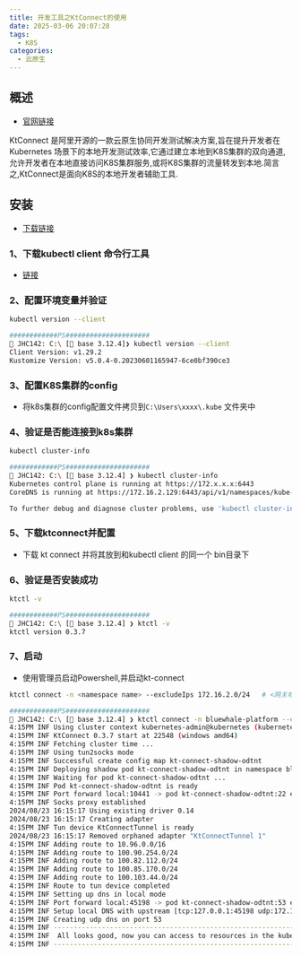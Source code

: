 ```yaml
---
title: 开发工具之KtConnect的使用
date: 2025-03-06 20:07:28
tags:
  - K8S
categories:
  - 云原生
---
```


## 概述

- [官网链接](https://alibaba.github.io/kt-connect/)

KtConnect 是阿里开源的一款云原生协同开发测试解决方案,旨在提升开发者在Kubernetes 场景下的本地开发测试效率,它通过建立本地到K8S集群的双向通道,允许开发者在本地直接访问K8S集群服务,或将K8S集群的流量转发到本地.简言之,KtConnect是面向K8S的本地开发者辅助工具.



## 安装

- [下载链接](https://alibaba.github.io/kt-connect/#/zh-cn/guide/downloads)

### 1、下载kubectl client 命令行工具

- [链接](https://github.com/kubernetes/kubernetes/blob/master/CHANGELOG/CHANGELOG-1.22.md#v1222)

### 2、配置环境变量并验证

```bash
kubectl version --client

############PS#####################
 JHC142: C:\ [ base 3.12.4]❯ kubectl version --client
Client Version: v1.29.2
Kustomize Version: v5.0.4-0.20230601165947-6ce0bf390ce3
```

### 3、配置K8S集群的config

- 将k8s集群的config配置文件拷贝到`C:\Users\xxxx\.kube` 文件夹中

### 4、验证是否能连接到k8s集群

```bash
kubectl cluster-info

############PS#####################
 JHC142: C:\ [ base 3.12.4] ❯ kubectl cluster-info
Kubernetes control plane is running at https://172.x.x.x:6443
CoreDNS is running at https://172.16.2.129:6443/api/v1/namespaces/kube-system/services/kube-dns:dns/proxy

To further debug and diagnose cluster problems, use 'kubectl cluster-info dump'.
```

### 5、下载ktconnect并配置

- 下载 kt connect 并将其放到和kubectl client 的同一个 bin目录下

### 6、验证是否安装成功

```bash
ktctl -v

############PS#####################
 JHC142: C:\ [ base 3.12.4] ❯ ktctl -v
ktctl version 0.3.7
```

### 7、启动

- 使用管理员启动Powershell,并启动kt-connect

```bash
ktctl connect -n <namespace name> --excludeIps 172.16.2.0/24   # <网关地址需要更换成为自己的

############PS#####################
 JHC142: C:\ [ base 3.12.4] ❯ ktctl connect -n bluewhale-platform --excludeIps 172.16.2.0/24
4:15PM INF Using cluster context kubernetes-admin@kubernetes (kubernetes)
4:15PM INF KtConnect 0.3.7 start at 22548 (windows amd64)
4:15PM INF Fetching cluster time ...
4:15PM INF Using tun2socks mode
4:15PM INF Successful create config map kt-connect-shadow-odtnt
4:15PM INF Deploying shadow pod kt-connect-shadow-odtnt in namespace bluewhale-platform
4:15PM INF Waiting for pod kt-connect-shadow-odtnt ...
4:15PM INF Pod kt-connect-shadow-odtnt is ready
4:15PM INF Port forward local:10441 -> pod kt-connect-shadow-odtnt:22 established
4:15PM INF Socks proxy established
2024/08/23 16:15:17 Using existing driver 0.14
2024/08/23 16:15:17 Creating adapter
4:15PM INF Tun device KtConnectTunnel is ready
2024/08/23 16:15:17 Removed orphaned adapter "KtConnectTunnel 1"
4:15PM INF Adding route to 10.96.0.0/16
4:15PM INF Adding route to 100.90.254.0/24
4:15PM INF Adding route to 100.82.112.0/24
4:15PM INF Adding route to 100.85.170.0/24
4:15PM INF Adding route to 100.103.44.0/24
4:15PM INF Route to tun device completed
4:15PM INF Setting up dns in local mode
4:15PM INF Port forward local:45198 -> pod kt-connect-shadow-odtnt:53 established
4:15PM INF Setup local DNS with upstream [tcp:127.0.0.1:45198 udp:172.16.1.117:53]
4:15PM INF Creating udp dns on port 53
4:15PM INF ---------------------------------------------------------------
4:15PM INF  All looks good, now you can access to resources in the kubernetes cluster
4:15PM INF ---------------------------------------------------------------

```
